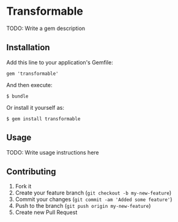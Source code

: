 # Transformable

TODO: Write a gem description

## Installation

Add this line to your application's Gemfile:

    gem 'transformable'

And then execute:

    $ bundle

Or install it yourself as:

    $ gem install transformable

## Usage

TODO: Write usage instructions here

## Contributing

1. Fork it
2. Create your feature branch (`git checkout -b my-new-feature`)
3. Commit your changes (`git commit -am 'Added some feature'`)
4. Push to the branch (`git push origin my-new-feature`)
5. Create new Pull Request
